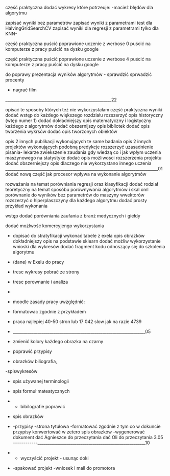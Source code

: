 




część praktyczna dodać wykresy które potrzeuje:
-macież błędów dla algorytmu

zapisać wyniki bez parametrów
zapisać wyniki z parametrami
test dla HalvingGridSearchCV
zapisać wyniki dla regresji z parametrami tylko dla KNN-

część praktyczna puścić poprawione uczenie z werbose 0
puścić na komputerze z pracy 
puścić na dysku google

część praktyczna puścić poprawione uczenie z werbose 4
puścić na komputerze z pracy 
puścić na dysku google

do poprawy prezentacja wyników algorytmów - sprawdzić
sprwadzić procenty
- nagrać film

____________________________________________________22

opisać te sposoby których też nie wykorzystałam 
część praktyczna wyniki
dodać wstęp do każdego większego rozdziału
rozszerzyć opis historyczny (wtęp numer 1)
dodać dokładniejszy opis matematyczny i logistyczny każdego z algorytmów
dodać obszernijszy opis bibliotek
dodać opis tworzenia wykrsów
dodać opis tworzonych obiektów

opis 2 innych publikacji wykonujących te same badania
opis 2 innych projektów wykonujących podobną predykcje
rozszerzyć uzasadnienie pisania- lekarze zwiekszenie zaudania gdy wiedzą co i jak
wpłym uczenia maszynowego na statystyke
dodać opis możliwości rozszerzenia projektu 
dodać obszerniejszy opis dlaczego nie wykorzystano innego uczenia
___________________________________________________________________________01
dodać nową część jak procesor wpływa na wykonanie algorytmów 

rozważania na temat porówniania regresji oraz klasyfikacji 
dodać rodział teoretyczny na temat sposóbu porównywania algorytmów i skal oml
porównanie do wyników bez parametrów
do maszyny wwektorów rozszerzyć o hiperplaszczyny 
dla każdego algorytmu dodać prosty przykład wykonania

wstęp dodać porówniania zaufania z branż medycznych i giełdy 

dodać możlwość komercyjengo wykorzystania
- dopisać do stratyfikacji 
wykonać tabele z exela
opis obrazków
dokładniejszy opis na podstawie sklearn dodać możliw wykorzystanie
wnioski dla wykresów
dodać fragment kodu odnoszący się do szkolenia algorytmu 

- (dane) w Exelu do pracy
- tresc wykresy pobrać ze strony 
- tresc porownanie i analiza
- 
- moodle zasady pracy uwzględnić:
- formatowac zgodnie z przykładem
- praca najlepiej 40-50 stron lub 17 042 slow jak na razie 4739
- _________________________________________________________________05
- zmienić kolory każdego obrazka na czarny
- poprawić przypisy
- obrazków biliografia,

 -spiswykresów
- spis używanej terminologii
- spis formuł mateatycznych

- - bibilografie poprawić
- spis obrazków
- -przypisy
 -strona tytułowa
-formatować zgodnie z tym co w dokuncie
przypisy konwertować w zetero
spis  obrazków
-wygenerować dokument
dać Agnieszce do przeczytania
dać Oli do przeczytania 
3.05
------------_____________________________________________________10
- - wyczyścić projekt - usunąc doki 
- -spakować projekt
-wniosek i mail do promotora

